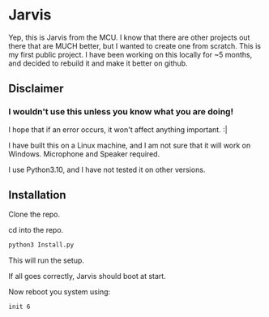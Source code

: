 # Jarvis 

Yep, this is Jarvis from the MCU.
I know that there are other projects out there that are MUCH better, but I wanted to create one from scratch.
This is my first public project. I have been working on this locally for ~5 months, and decided to rebuild it and make it better on github. 

## Disclaimer

### I wouldn't use this unless you know what you are doing!
I hope that if an error occurs, it won't affect anything important. :|

I have built this on a Linux machine, 
and I am not sure that it will work on Windows.
Microphone and Speaker required.

I use Python3.10, and I have not tested it on other versions.

## Installation

Clone the repo.

cd into the repo.

``` sh
python3 Install.py
```
This will run the setup.

If all goes correctly, Jarvis should boot at start.

Now reboot you system using:

``` sh
init 6
```



